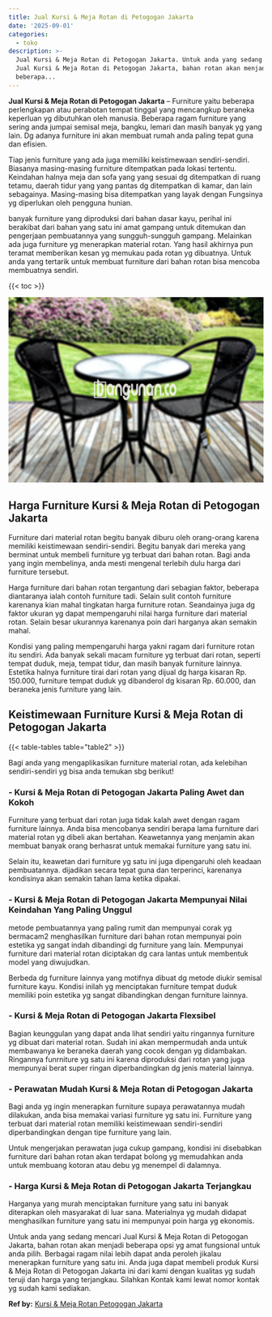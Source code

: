 ```yaml
---
title: Jual Kursi & Meja Rotan di Petogogan Jakarta
date: '2025-09-01'
categories:
  - toko
description: >-
  Jual Kursi & Meja Rotan di Petogogan Jakarta. Untuk anda yang sedang mencari
  Jual Kursi & Meja Rotan di Petogogan Jakarta, bahan rotan akan menjadi
  beberapa...
---
```


**Jual Kursi & Meja Rotan di Petogogan Jakarta** – Furniture yaitu beberapa perlengkapan atau perabotan tempat tinggal yang mencangkup beraneka keperluan yg dibutuhkan oleh manusia. Beberapa ragam furniture yang sering anda jumpai semisal meja, bangku, lemari dan masih banyak yg yang lain. Dg adanya furniture ini akan membuat rumah anda paling tepat guna dan efisien.

Tiap jenis furniture yang ada juga memiliki keistimewaan sendiri-sendiri. Biasanya masing-masing furniture ditempatkan pada lokasi tertentu. Keindahan halnya meja dan sofa yang yang sesuai dg ditempatkan di ruang tetamu, daerah tidur yang yang pantas dg ditempatkan di kamar, dan lain sebagainya. Masing-masing bisa ditempatkan yang layak dengan Fungsinya yg diperlukan oleh pengguna hunian.

banyak furniture yang diproduksi dari bahan dasar kayu, perihal ini berakibat dari bahan yang satu ini amat gampang untuk ditemukan dan pengerjaan pembuatannya yang sungguh-sungguh gampang. Melainkan ada juga furniture yg menerapkan material rotan. Yang hasil akhirnya pun teramat memberikan kesan yg memukau pada rotan yg dibuatnya. Untuk anda yang tertarik untuk membuat furniture dari bahan rotan bisa mencoba membuatnya sendiri.

{{< toc >}}

![Jual Kursi & Meja Rotan di Petogogan Jakarta](/images/kursi-meja-rotan-murah36.png)

## Harga Furniture Kursi & Meja Rotan di Petogogan Jakarta

Furniture dari material rotan begitu banyak diburu oleh orang-orang karena memiliki keistimewaan sendiri-sendiri. Begitu banyak dari mereka yang berminat untuk membeli furniture yg terbuat dari bahan rotan. Bagi anda yang ingin membelinya, anda mesti mengenal terlebih dulu harga dari furniture tersebut.

Harga furniture dari bahan rotan tergantung dari sebagian faktor, beberapa diantaranya ialah contoh furniture tadi. Selain sulit contoh furniture karenanya kian mahal tingkatan harga furniture rotan. Seandainya juga dg faktor ukuran yg dapat mempengaruhi nilai harga furniture dari material rotan. Selain besar ukurannya karenanya poin dari harganya akan semakin mahal.

Kondisi yang paling mempengaruhi harga yakni ragam dari furniture rotan itu sendiri. Ada banyak sekali macam furniture yg terbuat dari rotan, seperti tempat duduk, meja, tempat tidur, dan masih banyak furniture lainnya. Estetika halnya furniture tirai dari rotan yang dijual dg harga kisaran Rp. 150.000, furniture tempat duduk yg dibanderol dg kisaran Rp. 60.000, dan beraneka jenis furniture yang lain.

## Keistimewaan Furniture Kursi & Meja Rotan di Petogogan Jakarta

{{< table-tables table="table2" >}}

Bagi anda yang mengaplikasikan furniture material rotan, ada kelebihan sendiri-sendiri yg bisa anda temukan sbg berikut!

### \- Kursi & Meja Rotan di Petogogan Jakarta Paling Awet dan Kokoh

Furniture yang terbuat dari rotan juga tidak kalah awet dengan ragam furniture lainnya. Anda bisa mencobanya sendiri berapa lama furniture dari material rotan yg dibeli akan bertahan. Keawetannya yang menjamin akan membuat banyak orang berhasrat untuk memakai furniture yang satu ini.

Selain itu, keawetan dari furniture yg satu ini juga dipengaruhi oleh keadaan pembuatannya. dijadikan secara tepat guna dan terperinci, karenanya kondisinya akan semakin tahan lama ketika dipakai.

### \- Kursi & Meja Rotan di Petogogan Jakarta Mempunyai Nilai Keindahan Yang Paling Unggul

metode pembuatannya yang paling rumit dan mempunyai corak yg bermacam2 menghasilkan furniture dari bahan rotan mempunyai poin estetika yg sangat indah dibandingi dg furniture yang lain. Mempunyai furniture dari material rotan diciptakan dg cara lantas untuk membentuk model yang diwujudkan.

Berbeda dg furniture lainnya yang motifnya dibuat dg metode diukir semisal furniture kayu. Kondisi inilah yg menciptakan furniture tempat duduk memiliki poin estetika yg sangat dibandingkan dengan furniture lainnya.

### \- Kursi & Meja Rotan di Petogogan Jakarta Flexsibel

Bagian keunggulan yang dapat anda lihat sendiri yaitu ringannya furniture yg dibuat dari material rotan. Sudah ini akan mempermudah anda untuk membawanya ke beraneka daerah yang cocok dengan yg didambakan. Ringannya funrniture yg satu ini karena diproduksi dari rotan yang juga mempunyai berat super ringan diperbandingkan dg jenis material lainnya.

### \- Perawatan Mudah Kursi & Meja Rotan di Petogogan Jakarta

Bagi anda yg ingin menerapkan furniture supaya perawatannya mudah dilakukan, anda bisa memakai variasi furniture yg satu ini. Furniture yang terbuat dari material rotan memiliki keistimewaan sendiri-sendiri diperbandingkan dengan tipe furniture yang lain.

Untuk mengerjakan perawatan juga cukup gampang, kondisi ini disebabkan furniture dari bahan rotan akan terdapat bolong yg memudahkan anda untuk membuang kotoran atau debu yg menempel di dalamnya.

### \- Harga Kursi & Meja Rotan di Petogogan Jakarta Terjangkau

Harganya yang murah menciptakan furniture yang satu ini banyak diterapkan oleh masyarakat di luar sana. Materialnya yg mudah didapat menghasilkan furniture yang satu ini mempunyai poin harga yg ekonomis.

Untuk anda yang sedang mencari Jual Kursi & Meja Rotan di Petogogan Jakarta, bahan rotan akan menjadi beberapa opsi yg amat fungsional untuk anda pilih. Berbagai ragam nilai lebih dapat anda peroleh jikalau menerapkan furniture yang satu ini. Anda juga dapat membeli produk Kursi & Meja Rotan di Petogogan Jakarta ini dari kami dengan kualitas yg sudah teruji dan harga yang terjangkau. Silahkan Kontak kami lewat nomor kontak yg sudah kami sediakan.

**Ref by:** [Kursi & Meja Rotan Petogogan Jakarta](https://id.wikipedia.org/wiki/Kursi)
